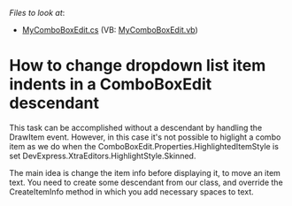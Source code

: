 <!-- default file list -->
*Files to look at*:

* [MyComboBoxEdit.cs](./CS/WindowsApplication1/MyComboBoxEdit.cs) (VB: [MyComboBoxEdit.vb](./VB/WindowsApplication1/MyComboBoxEdit.vb))
<!-- default file list end -->
# How to change dropdown list item indents in a ComboBoxEdit descendant


<p>This task can be accomplished without a descendant by handling the DrawItem event. However, in this case it's not possible to higlight a combo item as we do when the ComboBoxEdit.Properties.HighlightedItemStyle is set DevExpress.XtraEditors.HighlightStyle.Skinned. </p><p>The main idea is change the item info before displaying it, to move an item text. You need to create some descendant from our class, and override the CreateItemInfo method in which you add necessary spaces to text.</p>

<br/>


